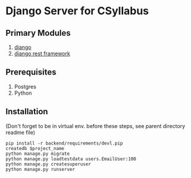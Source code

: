 # Django Server for CSyllabus

## Primary Modules
1. [django](https://www.djangoproject.com/)
1. [django rest framework](http://www.django-rest-framework.org/)

## Prerequisites
1. Postgres
1. Python

## Installation
(Don't forget to be in virtual env. before these steps, see parent directory readme file)
```
pip install -r backend/requirements/devl.pip
createdb $project_name
python manage.py migrate
python manage.py loadtestdata users.EmailUser:100
python manage.py createsuperuser
python manage.py runserver
```
